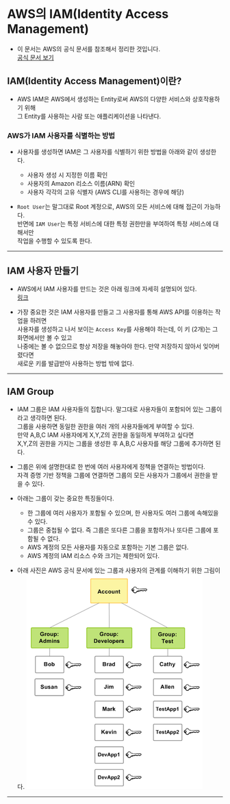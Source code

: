 <h1>AWS의 IAM(Identity Access Management)</h1>

- 이 문서는 AWS의 공식 문서를 참조해서 정리한 것입니다.  
  <a href="https://docs.aws.amazon.com/ko_kr/IAM/latest/UserGuide/id.html">공식 문서 보기</a>

<h2>IAM(Identity Access Management)이란?</h2>

- AWS IAM은 AWS에서 생성하는 Entity로써 AWS의 다양한 서비스와 상호작용하기 위해  
  그 Entity를 사용하는 사람 또는 애플리케이션을 나타낸다.

<h3>AWS가 IAM 사용자를 식별하는 방법</h3>

- 사용자를 생성하면 IAM은 그 사용자를 식별하기 위한 방법을 아래와 같이 생성한다.

  - 사용자 생성 시 지정한 이름 확인
  - 사용자의 Amazon 리소스 이름(ARN) 확인
  - 사용자 각각의 고유 식별자 (AWS CLI를 사용하는 경우에 해당)

- `Root User`는 말그대로 Root 계정으로, AWS의 모든 서비스에 대해 접근이 가능하다.  
 반면에 `IAM User`는 특정 서비스에 대한 특정 권한만을 부여하여 특정 서비스에 대해서만  
 작업을 수행할 수 있도록 한다.
<hr/>

<h2>IAM 사용자 만들기</h2>

- AWS에서 IAM 사용자를 만드는 것은 아래 링크에 자세히 설명되어 있다.  
  <a href="https://docs.aws.amazon.com/ko_kr/IAM/latest/UserGuide/id_users_create.html">링크</a>

- 가장 중요한 것은 IAM 사용자를 만들고 그 사용자를 통해 AWS API를 이용하는 작업을 하려면  
 사용자를 생성하고 나서 보이는 `Access Key`를 사용해야 하는데, 이 키 (2개)는 그 화면에서만 볼 수 있고  
 나중에는 볼 수 없으므로 항상 저장을 해놓아야 한다. 만약 저장하지 않아서 잊어버렸다면  
 새로운 키를 발급받아 사용하는 방법 밖에 없다.
<hr/>

<h2>IAM Group</h2>

- IAM 그룹은 IAM 사용자들의 집합니다. 말그대로 사용자들이 포함되어 있는 그룹이라고 생각하면 된다.  
  그룹을 사용하면 동일한 권한을 여러 개의 사용자들에게 부여할 수 있다.  
  만약 A,B,C IAM 사용자에게 X,Y,Z의 권한을 동일하게 부여하고 싶다면  
  X,Y,Z의 권한을 가지는 그룹을 생성한 후 A,B,C 사용자를 해당 그룹에 추가하면 된다.

- 그룹은 위에 설명한대로 한 번에 여러 사용자에게 정책을 연결하는 방법이다.  
  자격 증명 기반 정책을 그룹에 연결하면 그룹의 모든 사용자가 그룹에서 권한을 받을 수 있다.

- 아래는 그룹이 갖는 중요한 특징들이다.
  - 한 그룹에 여러 사용자가 포함될 수 있으며, 한 사용자도 여러 그룹에 속해있을 수 있다.
  - 그룹은 중첩될 수 없다. 즉 그룹은 또다른 그룹을 포함하거나 또다른 그룹에 포함될 수 없다.
  - AWS 계정의 모든 사용자를 자동으로 포함하는 기본 그룹은 없다.
  - AWS 계정의 IAM 리소스 수와 크기는 제한되어 있다.

* 아래 사진은 AWS 공식 문서에 있는 그룹과 사용자의 관계를 이해하기 위한 그림이다.
  ![picture 2](../../images/da503088e240f716c9c9cca114e92bf975a13fd9a80c66b8306b59218772bc9e.png)

<hr/>
